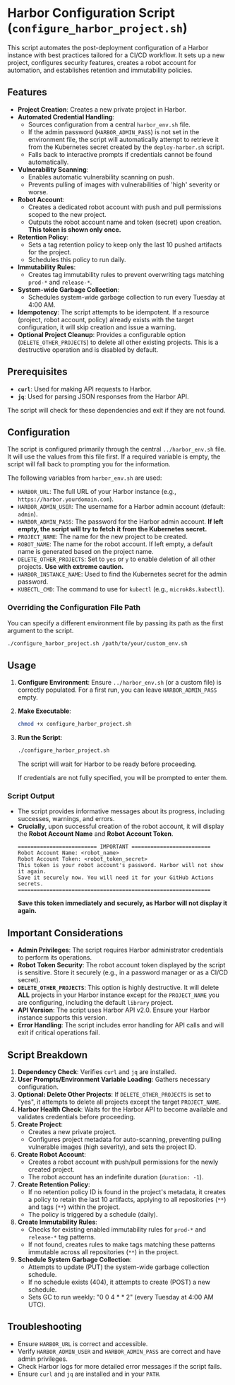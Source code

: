 # Harbor Configuration Script (`configure_harbor_project.sh`)

This script automates the post-deployment configuration of a Harbor instance with best practices tailored for a CI/CD workflow. It sets up a new project, configures security features, creates a robot account for automation, and establishes retention and immutability policies.

## Features

*   **Project Creation**: Creates a new private project in Harbor.
*   **Automated Credential Handling**:
    *   Sources configuration from a central `harbor_env.sh` file.
    *   If the admin password (`HARBOR_ADMIN_PASS`) is not set in the environment file, the script will automatically attempt to retrieve it from the Kubernetes secret created by the `deploy-harbor.sh` script.
    *   Falls back to interactive prompts if credentials cannot be found automatically.
*   **Vulnerability Scanning**:
    *   Enables automatic vulnerability scanning on push.
    *   Prevents pulling of images with vulnerabilities of 'high' severity or worse.
*   **Robot Account**:
    *   Creates a dedicated robot account with push and pull permissions scoped to the new project.
    *   Outputs the robot account name and token (secret) upon creation. **This token is shown only once.**
*   **Retention Policy**:
    *   Sets a tag retention policy to keep only the last 10 pushed artifacts for the project.
    *   Schedules this policy to run daily.
*   **Immutability Rules**:
    *   Creates tag immutability rules to prevent overwriting tags matching `prod-*` and `release-*`.
*   **System-wide Garbage Collection**:
    *   Schedules system-wide garbage collection to run every Tuesday at 4:00 AM.
*   **Idempotency**: The script attempts to be idempotent. If a resource (project, robot account, policy) already exists with the target configuration, it will skip creation and issue a warning.
*   **Optional Project Cleanup**: Provides a configurable option (`DELETE_OTHER_PROJECTS`) to delete all other existing projects. This is a destructive operation and is disabled by default.

## Prerequisites

*   **`curl`**: Used for making API requests to Harbor.
*   **`jq`**: Used for parsing JSON responses from the Harbor API.

The script will check for these dependencies and exit if they are not found.

## Configuration

The script is configured primarily through the central `../harbor_env.sh` file. It will use the values from this file first. If a required variable is empty, the script will fall back to prompting you for the information.

The following variables from `harbor_env.sh` are used:
*   `HARBOR_URL`: The full URL of your Harbor instance (e.g., `https://harbor.yourdomain.com`).
*   `HARBOR_ADMIN_USER`: The username for a Harbor admin account (default: `admin`).
*   `HARBOR_ADMIN_PASS`: The password for the Harbor admin account. **If left empty, the script will try to fetch it from the Kubernetes secret.**
*   `PROJECT_NAME`: The name for the new project to be created.
*   `ROBOT_NAME`: The name for the robot account. If left empty, a default name is generated based on the project name.
*   `DELETE_OTHER_PROJECTS`: Set to `yes` or `y` to enable deletion of all other projects. **Use with extreme caution.**
*   `HARBOR_INSTANCE_NAME`: Used to find the Kubernetes secret for the admin password.
*   `KUBECTL_CMD`: The command to use for `kubectl` (e.g., `microk8s.kubectl`).

### Overriding the Configuration File Path

You can specify a different environment file by passing its path as the first argument to the script.

```bash
./configure_harbor_project.sh /path/to/your/custom_env.sh
```

## Usage

1.  **Configure Environment**: Ensure `../harbor_env.sh` (or a custom file) is correctly populated. For a first run, you can leave `HARBOR_ADMIN_PASS` empty.
2.  **Make Executable**:
    ```bash
    chmod +x configure_harbor_project.sh
    ```
3.  **Run the Script**:
    ```bash
    ./configure_harbor_project.sh
    ```
    The script will wait for Harbor to be ready before proceeding.

    If credentials are not fully specified, you will be prompted to enter them.

### Script Output

*   The script provides informative messages about its progress, including successes, warnings, and errors.
*   **Crucially**, upon successful creation of the robot account, it will display the **Robot Account Name** and **Robot Account Token**.
    ```
    ========================= IMPORTANT =========================
    Robot Account Name: <robot_name>
    Robot Account Token: <robot_token_secret>
    This token is your robot account's password. Harbor will not show it again.
    Save it securely now. You will need it for your GitHub Actions secrets.
    =============================================================
    ```
    **Save this token immediately and securely, as Harbor will not display it again.**

## Important Considerations

*   **Admin Privileges**: The script requires Harbor administrator credentials to perform its operations.
*   **Robot Token Security**: The robot account token displayed by the script is sensitive. Store it securely (e.g., in a password manager or as a CI/CD secret).
*   **`DELETE_OTHER_PROJECTS`**: This option is highly destructive. It will delete **ALL** projects in your Harbor instance except for the `PROJECT_NAME` you are configuring, including the default `library` project.
*   **API Version**: The script uses Harbor API v2.0. Ensure your Harbor instance supports this version.
*   **Error Handling**: The script includes error handling for API calls and will exit if critical operations fail.

## Script Breakdown

1.  **Dependency Check**: Verifies `curl` and `jq` are installed.
2.  **User Prompts/Environment Variable Loading**: Gathers necessary configuration.
3.  **Optional: Delete Other Projects**: If `DELETE_OTHER_PROJECTS` is set to "yes", it attempts to delete all projects except the target `PROJECT_NAME`.
4.  **Harbor Health Check**: Waits for the Harbor API to become available and validates credentials before proceeding.
5.  **Create Project**:
    *   Creates a new private project.
    *   Configures project metadata for auto-scanning, preventing pulling vulnerable images (high severity), and sets the project ID.
6.  **Create Robot Account**:
    *   Creates a robot account with push/pull permissions for the newly created project.
    *   The robot account has an indefinite duration (`duration: -1`).
7.  **Create Retention Policy**:
    *   If no retention policy ID is found in the project's metadata, it creates a policy to retain the last 10 artifacts, applying to all repositories (`**`) and tags (`**`) within the project.
    *   The policy is triggered by a schedule (daily).
8.  **Create Immutability Rules**:
    *   Checks for existing enabled immutability rules for `prod-*` and `release-*` tag patterns.
    *   If not found, creates rules to make tags matching these patterns immutable across all repositories (`**`) in the project.
9.  **Schedule System Garbage Collection**:
    *   Attempts to update (PUT) the system-wide garbage collection schedule.
    *   If no schedule exists (404), it attempts to create (POST) a new schedule.
    *   Sets GC to run weekly: "0 0 4 * * 2" (every Tuesday at 4:00 AM UTC).

## Troubleshooting

*   Ensure `HARBOR_URL` is correct and accessible.
*   Verify `HARBOR_ADMIN_USER` and `HARBOR_ADMIN_PASS` are correct and have admin privileges.
*   Check Harbor logs for more detailed error messages if the script fails.
*   Ensure `curl` and `jq` are installed and in your `PATH`.

```